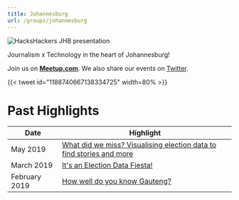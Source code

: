 ```yaml
---
title: Johannesburg
url: /groups/johannesburg
---
```


![HacksHackers JHB presentation](https://pbs.twimg.com/media/EH9BUrZWkAEnW7F?format=jpg&name=large)

Journalism x Technology in the heart of Johannesburg!

Join us on **[Meetup.com](https://www.meetup.com/HacksHackersAfrica/)**. We also share our events on [Twitter](https://twitter.com/HacksHackersJHB).

{{< tweet id="1188740667138334725" width=80% >}}

# Past Highlights

| **Date**  | **Highlight** |  
|-----------|---------------|  
| May 2019 | [What did we miss? Visualising election data to find stories and more](https://www.meetup.com/HacksHackersAfrica/events/261444202/) |
| March 2019 | [It's an Election Data Fiesta!](https://www.meetup.com/HacksHackersAfrica/events/259756998/) |   
| February 2019 | [How well do you know Gauteng?](https://www.meetup.com/HacksHackersAfrica/events/258984722/) |
